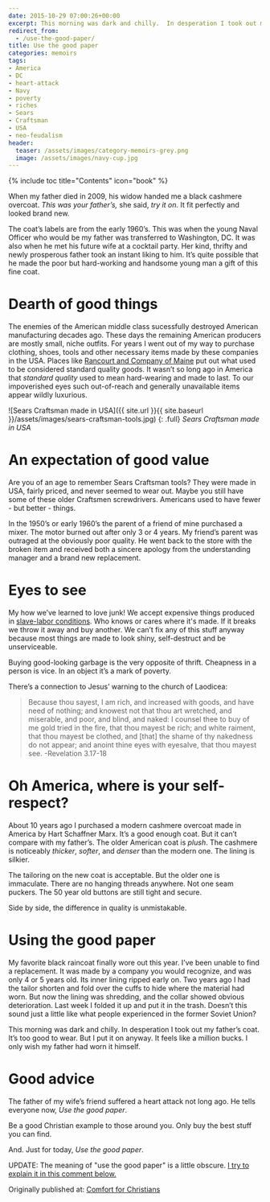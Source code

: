 ```yaml
---
date: 2015-10-29 07:00:26+00:00
excerpt: This morning was dark and chilly.  In desperation I took out my father’s overcoat.  It’s too good to wear.  But I put it on anyway.  It feels like a million bucks.  I only wish my father had let himself wear it.
redirect_from:
  - /use-the-good-paper/
title: Use the good paper
categories: memoirs
tags:
- America
- DC
- heart-attack
- Navy
- poverty
- riches
- Sears
- Craftsman
- USA
- neo-feudalism
header:
  teaser: /assets/images/category-memoirs-grey.png
  image: /assets/images/navy-cup.jpg
---
```

{% include toc title="Contents" icon="book" %}



When my father died in 2009, his widow handed me a black cashmere overcoat.  _This was your father’s,_ she said, _try it on._  It fit perfectly and looked brand new.

The coat’s labels are from the early 1960’s.  This was when the young Naval Officer who would be my father was transferred to Washington, DC.  It was also when he met his future wife at a cocktail party.  Her kind, thrifty and newly prosperous father took an instant liking to him.  It’s quite possible that he made the poor but hard-working and handsome young man a gift of this fine coat.



# Dearth of good things



The enemies of the American middle class sucessfully destroyed American manufacturing decades ago.  These days the remaining American producers are mostly small, niche outfits.  For years I went out of my way to purchase clothing, shoes, tools and other necessary items made by these companies in the USA.  Places like [Rancourt and Company of Maine](http://www.rancourtandcompany.com/) put out what used to be considered standard quality goods.  It wasn’t so long ago in America that _standard quality_ used to mean hard-wearing and made to last.  To our impoverished eyes such out-of-reach and generally unavailable items appear wildly luxurious.

![Sears Craftsman made in USA]({{ site.url }}{{ site.baseurl }}/assets/images/sears-craftsman-tools.jpg)
{: .full}
*Sears Craftsman made in USA*


# An expectation of good value



Are you of an age to remember Sears Craftsman tools?  They were made in USA, fairly priced, and never seemed to wear out.  Maybe you still have some of these older Craftsmen screwdrivers.  Americans used to have fewer - but better - things.

In the 1950’s or early 1960’s the parent of a friend of mine purchased a mixer.  The motor burned out after only 3 or 4 years.  My friend’s parent was outraged  at the obviously poor quality.  He went back to the store with the broken item and received both a sincere apology from the understanding manager and a brand new replacement.



# Eyes to see



My how we’ve learned to love junk!  We accept expensive things produced in [slave-labor conditions](http://www.dailymail.co.uk/news/article-2103798/Revealed-Inside-Apples-Chinese-sweatshop-factory-workers-paid-just-1-12-hour.html).  Who knows or cares where it's made.  If it breaks we throw it away and buy another.  We can’t fix any of this stuff anyway because most things are made to look shiny, self-destruct and be unserviceable.

Buying good-looking garbage is the very opposite of thrift.  Cheapness in a person is vice.  In an object it’s a mark of poverty.

There’s a connection to Jesus’ warning to the church of Laodicea:



<blockquote>
  Because thou sayest, I am rich, and increased with goods, and have need of nothing; and knowest not that thou art wretched, and miserable, and poor, and blind, and naked: I counsel thee to buy of me gold tried in the fire, that thou mayest be rich; and white raiment, that thou mayest be clothed, and [that] the shame of thy nakedness do not appear; and anoint thine eyes with eyesalve, that thou mayest see. -Revelation 3.17-18
</blockquote>





# Oh America, where is your self-respect?



About 10 years ago I purchased a modern cashmere overcoat made in America by Hart Schaffner Marx.  It’s a good enough coat.  But it can’t compare with my father’s.  The older American coat is _plush_.  The cashmere is noticeably _thicker_, _softer_, and _denser_ than the modern   one. The lining is silkier.

The tailoring on the new coat is acceptable.  But the older one is immaculate.  There are no hanging threads anywhere. Not one seam puckers.  The 50 year old buttons are still tight and secure.

Side by side, the difference in quality is unmistakable.



# Using the good paper



My favorite black raincoat finally wore out this year.   I’ve been unable to find a replacement.  It was made by a company you would recognize, and was only 4 or 5 years old.  Its inner lining ripped early on.  Two years ago I had the tailor shorten and fold over the cuffs to hide where the material had worn.  But now the lining was shredding, and the collar showed obvious deterioration.  Last week I folded it up and put it in the trash.   Doesn’t this sound just a little like what people experienced in the former Soviet Union?

This morning was dark and chilly.  In desperation I took out my father’s coat.  It’s too good to wear.  But I put it on anyway.  It feels like a million bucks.  I only wish my father had worn it himself.



# Good advice



The father of my wife’s friend suffered a heart attack not long ago.  He tells everyone now, _Use the good paper_.

Be a good Christian example to those around you.  Only buy the best stuff you can find.

And.  Just for today, _Use the good paper_.

UPDATE: The meaning of "use the good paper" is a little obscure.  [I try to explain it in this comment below.](/memoirs/use-the-good-paper/#comment5)

<div>Originally published at: <a href='http://www.alecsatin.com/'>Comfort for Christians</a></div>

